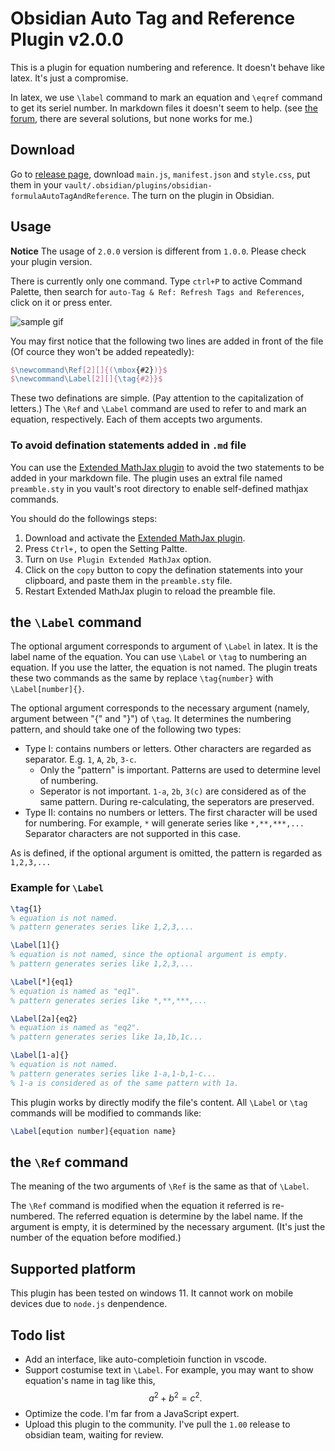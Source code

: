 # Obsidian Auto Tag and Reference Plugin v2.0.0

This is a plugin for equation numbering and reference. It doesn't behave like latex. It's just a compromise. 

In latex, we use `\label` command to mark an equation and `\eqref` command to get its seriel number. In markdown files it doesn't seem to help. (see [the forum](https://forum.obsidian.md/t/automatic-equation-numbering-latex-math/1325), there are several solutions, but none works for me.) 

## Download

Go to [release page](https://github.com/Luessiaw/obsidian-equationAutoTagAndReference/releases/tag/1.0.0), download `main.js`, `manifest.json` and `style.css`, put them in your `vault/.obsidian/plugins/obsidian-formulaAutoTagAndReference`. The turn on the plugin in Obsidian.

## Usage

**Notice** The usage of `2.0.0` version is  different from `1.0.0`. Please check your plugin version.

There is currently only one command. Type `ctrl+P` to active Command Palette, then search for `auto-Tag & Ref: Refresh Tags and References`, click on it or press enter. 

![sample gif](samplegif.gif)

You may first notice that the following two lines are added in front of the file (Of cource they won't be added repeatedly):

```latex
$\newcommand\Ref[2][]{(\mbox{#2})}$
$\newcommand\Label[2][]{\tag{#2}}$
```

These two definations are simple. (Pay attention to the capitalization of letters.) The `\Ref`  and `\Label` command are used to refer to and mark an equation, respectively. Each of them accepts two arguments. 

### To avoid defination statements added in `.md` file

You can use the [Extended MathJax plugin](https://github.com/xldenis/obsidian-latex) to avoid the two statements to be added in your markdown file. The plugin uses an extral file named `preamble.sty` in you vault's root directory to enable self-defined mathjax commands.

You should do the followings steps:
1. Download and activate the [Extended MathJax plugin](https://github.com/xldenis/obsidian-latex).
2. Press `Ctrl+,` to open the Setting Paltte. 
3. Turn on `Use Plugin Extended MathJax` option.
4. Click on the `copy` button to copy the defination statements into your clipboard, and paste them in the `preamble.sty` file.
5. Restart Extended MathJax plugin to reload the preamble file.

## the `\Label` command

The optional argument corresponds to argument of `\Label` in latex. It is the label name of the equation. You can use `\Label` or `\tag` to numbering an equation. If you use the latter, the equation is not named. The plugin treats these two commands as the same by replace `\tag{number}` with `\Label[number]{}`.

The optional argument corresponds to the necessary argument (namely, argument between "{" and "}") of `\tag`. It determines the numbering pattern, and should take one of the following two types:

* Type I: contains numbers or letters. Other characters are regarded as separator. E.g. `1`, `A`, `2b`, `3-c`. 
	* Only the "pattern" is important. Patterns are used to determine level of numbering. 
	* Seperator is not important. `1-a`, `2b`, `3(c)` are considered as of the same pattern. During re-calculating, the seperators are preserved.
* Type II: contains no numbers or letters. The first character will be used for numbering. For example, `*` will generate series like `*,**,***,...` Separator characters are not supported in this case.

As is defined, if the optional argument is omitted, the pattern is regarded as `1,2,3,...`

### Example for `\Label`

```latex
\tag{1}
% equation is not named.
% pattern generates series like 1,2,3,...

\Label[1]{}
% equation is not named, since the optional argument is empty.
% pattern generates series like 1,2,3,...

\Label[*]{eq1}
% equation is named as "eq1".
% pattern generates series like *,**,***,...

\Label[2a]{eq2}
% equation is named as "eq2".
% pattern generates series like 1a,1b,1c...

\Label[1-a]{}
% equation is not named.
% pattern generates series like 1-a,1-b,1-c...
% 1-a is considered as of the same pattern with 1a. 
```

This plugin works by directly modify the file's content. All `\Label` or `\tag` commands will be modified to commands like:

```latex
\Label[eqution number]{equation name}
```

## the `\Ref` command

The meaning of the two arguments of `\Ref` is the same as that of `\Label`. 

The `\Ref` command is modified when the equation it referred is re-numbered. The referred equation is determine by the label name. If the argument is empty, it is determined by the necessary argument. (It's just the number of the equation before modified.)

## Supported platform

This plugin has been tested on windows 11. It cannot work on mobile devices due to `node.js` denpendence.

## Todo list

* Add an interface, like auto-completioin function in vscode.
* Support costumise text in `\Label`. For example, you may want to show equation's name in tag like this,
$$
a^2+b^2=c^2.\tag{1a, the Pythagorean theorem}
$$
* Optimize the code. I'm far from a JavaScript expert.
* Upload this plugin to the community. I've pull the `1.00` release to obsidian team, waiting for review. 